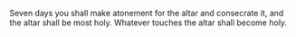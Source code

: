 Seven days you shall make atonement for the altar and consecrate it, and the altar shall be most holy. Whatever touches the altar shall become holy.
